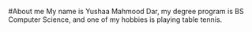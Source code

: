 #About me
My name is Yushaa Mahmood Dar, my degree program is BS Computer Science, and one of my hobbies is playing table tennis.

